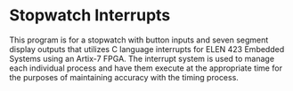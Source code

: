 Stopwatch Interrupts
====================
This program is for a stopwatch with button inputs and seven segment display outputs that utilizes C language interrupts for ELEN 423 Embedded Systems using an Artix-7 FPGA. The interrupt system is used to manage each individual process and have them execute at the appropriate time for the purposes of maintaining accuracy with the timing process.

